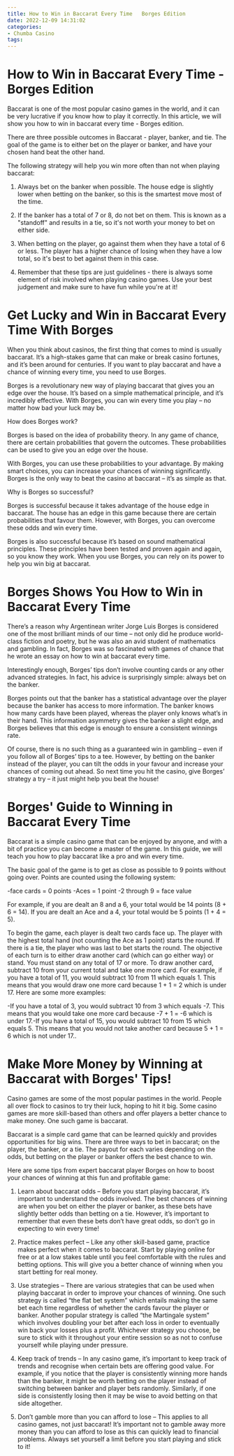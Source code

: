 ```yaml
---
title: How to Win in Baccarat Every Time   Borges Edition
date: 2022-12-09 14:31:02
categories:
- Chumba Casino
tags:
---
```



#  How to Win in Baccarat Every Time - Borges Edition

Baccarat is one of the most popular casino games in the world, and it can be very lucrative if you know how to play it correctly. In this article, we will show you how to win in baccarat every time - Borges edition.

There are three possible outcomes in Baccarat - player, banker, and tie. The goal of the game is to either bet on the player or banker, and have your chosen hand beat the other hand.

The following strategy will help you win more often than not when playing baccarat:

1) Always bet on the banker when possible. The house edge is slightly lower when betting on the banker, so this is the smartest move most of the time.

2) If the banker has a total of 7 or 8, do not bet on them. This is known as a "standoff" and results in a tie, so it's not worth your money to bet on either side.

3) When betting on the player, go against them when they have a total of 6 or less. The player has a higher chance of losing when they have a low total, so it's best to bet against them in this case.

4) Remember that these tips are just guidelines - there is always some element of risk involved when playing casino games. Use your best judgement and make sure to have fun while you're at it!

#  Get Lucky and Win in Baccarat Every Time With Borges

When you think about casinos, the first thing that comes to mind is usually baccarat. It’s a high-stakes game that can make or break casino fortunes, and it’s been around for centuries. If you want to play baccarat and have a chance of winning every time, you need to use Borges.

Borges is a revolutionary new way of playing baccarat that gives you an edge over the house. It’s based on a simple mathematical principle, and it’s incredibly effective. With Borges, you can win every time you play – no matter how bad your luck may be.

How does Borges work?

Borges is based on the idea of probability theory. In any game of chance, there are certain probabilities that govern the outcomes. These probabilities can be used to give you an edge over the house.

With Borges, you can use these probabilities to your advantage. By making smart choices, you can increase your chances of winning significantly. Borges is the only way to beat the casino at baccarat – it’s as simple as that.

Why is Borges so successful?

Borges is successful because it takes advantage of the house edge in baccarat. The house has an edge in this game because there are certain probabilities that favour them. However, with Borges, you can overcome these odds and win every time.

Borges is also successful because it’s based on sound mathematical principles. These principles have been tested and proven again and again, so you know they work. When you use Borges, you can rely on its power to help you win big at baccarat.

#  Borges Shows You How to Win in Baccarat Every Time

There’s a reason why Argentinean writer Jorge Luis Borges is considered one of the most brilliant minds of our time – not only did he produce world-class fiction and poetry, but he was also an avid student of mathematics and gambling. In fact, Borges was so fascinated with games of chance that he wrote an essay on how to win at baccarat every time.

Interestingly enough, Borges’ tips don’t involve counting cards or any other advanced strategies. In fact, his advice is surprisingly simple: always bet on the banker.

Borges points out that the banker has a statistical advantage over the player because the banker has access to more information. The banker knows how many cards have been played, whereas the player only knows what’s in their hand. This information asymmetry gives the banker a slight edge, and Borges believes that this edge is enough to ensure a consistent winnings rate.

Of course, there is no such thing as a guaranteed win in gambling – even if you follow all of Borges’ tips to a tee. However, by betting on the banker instead of the player, you can tilt the odds in your favour and increase your chances of coming out ahead. So next time you hit the casino, give Borges’ strategy a try – it just might help you beat the house!

#  Borges' Guide to Winning in Baccarat Every Time

Baccarat is a simple casino game that can be enjoyed by anyone, and with a bit of practice you can become a master of the game. In this guide, we will teach you how to play baccarat like a pro and win every time.

The basic goal of the game is to get as close as possible to 9 points without going over. Points are counted using the following system:

-face cards = 0 points
-Aces = 1 point
-2 through 9 = face value

For example, if you are dealt an 8 and a 6, your total would be 14 points (8 + 6 = 14). If you are dealt an Ace and a 4, your total would be 5 points (1 + 4 = 5).

To begin the game, each player is dealt two cards face up. The player with the highest total hand (not counting the Ace as 1 point) starts the round. If there is a tie, the player who was last to bet starts the round. The objective of each turn is to either draw another card (which can go either way) or stand. You must stand on any total of 17 or more. To draw another card, subtract 10 from your current total and take one more card. For example, if you have a total of 11, you would subtract 10 from 11 which equals 1. This means that you would draw one more card because 1 + 1 = 2 which is under 17. Here are some more examples:

-If you have a total of 3, you would subtract 10 from 3 which equals -7. This means that you would take one more card because -7 + 1 = -6 which is under 17.-If you have a total of 15, you would subtract 10 from 15 which equals 5. This means that you would not take another card because 5 + 1 = 6 which is not under 17..

#  Make More Money by Winning at Baccarat with Borges' Tips!

Casino games are some of the most popular pastimes in the world. People all over flock to casinos to try their luck, hoping to hit it big. Some casino games are more skill-based than others and offer players a better chance to make money. One such game is baccarat.

Baccarat is a simple card game that can be learned quickly and provides opportunities for big wins. There are three ways to bet in baccarat; on the player, the banker, or a tie. The payout for each varies depending on the odds, but betting on the player or banker offers the best chance to win.

Here are some tips from expert baccarat player Borges on how to boost your chances of winning at this fun and profitable game:

1) Learn about baccarat odds – Before you start playing baccarat, it’s important to understand the odds involved. The best chances of winning are when you bet on either the player or banker, as these bets have slightly better odds than betting on a tie. However, it’s important to remember that even these bets don’t have great odds, so don’t go in expecting to win every time!

2) Practice makes perfect – Like any other skill-based game, practice makes perfect when it comes to baccarat. Start by playing online for free or at a low stakes table until you feel comfortable with the rules and betting options. This will give you a better chance of winning when you start betting for real money.

3) Use strategies – There are various strategies that can be used when playing baccarat in order to improve your chances of winning. One such strategy is called “the flat bet system” which entails making the same bet each time regardless of whether the cards favour the player or banker. Another popular strategy is called “the Martingale system” which involves doubling your bet after each loss in order to eventually win back your losses plus a profit. Whichever strategy you choose, be sure to stick with it throughout your entire session so as not to confuse yourself while playing under pressure.

4) Keep track of trends – In any casino game, it’s important to keep track of trends and recognise when certain bets are offering good value. For example, if you notice that the player is consistently winning more hands than the banker, it might be worth betting on the player instead of switching between banker and player bets randomly. Similarly, if one side is consistently losing then it may be wise to avoid betting on that side altogether.

5) Don’t gamble more than you can afford to lose – This applies to all casino games, not just baccarat! It’s important not to gamble away more money than you can afford to lose as this can quickly lead to financial problems. Always set yourself a limit before you start playing and stick to it!